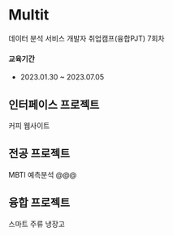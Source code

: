 # Multit
데이터 분석 서비스 개발자 취업캠프(융합PJT) 7회차 

#### 교육기간
+ 2023.01.30 ~ 2023.07.05

## 인터페이스 프로젝트
커피 웹사이트

## 전공 프로젝트
MBTI 예측분석 @@@ 

## 융합 프로젝트
스마트 주류 냉장고 
